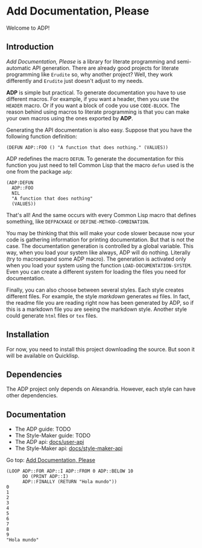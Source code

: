 # Add Documentation, Please

Welcome to ADP!

## Introduction

_Add Documentation, Please_ is a library for literate programming and semi-automatic API generation. There are already good projects for literate programming like `Erudite` so, why another project? Well, they work differently and `Erudite` just doesn't adjust to my needs.

**ADP** is simple but practical. To generate documentation you have to use different macros. For example, if you want a header, then you use the `HEADER` macro. Or if you want a block of code you use `CODE-BLOCK`. The reason behind using macros to literate programming is that you can make your own macros using the ones exported by **ADP**.

Generating the API documentation is also easy. Suppose that you have the following function definition:

```
(DEFUN ADP::FOO () "A function that does nothing." (VALUES))
```

ADP redefines the macro `DEFUN`. To generate the documentation for this function you just need to tell Common Lisp that the macro `defun` used is the one from the package `adp`:

```
(ADP:DEFUN
  ADP::FOO
  NIL
  "A function that does nothing"
  (VALUES))
```

That's all! And the same occurs with every Common Lisp macro that defines something, like `DEFPACKAGE` or `DEFINE-METHOD-COMBINATION`.

You may be thinking that this will make your code slower because now your code is gathering information for printing documentation. But that is not the case. The documentation generation is controlled by a global variable. This way, when you load your system like always, ADP will do nothing. Literally (try to macroexpand some ADP macro). The generation is activated only when you load your system using the function `LOAD-DOCUMENTATION-SYSTEM`. Even you can create a different system for loading the files you need for documentation.

Finally, you can also choose between several styles. Each style creates different files. For example, the style _markdown_ generates `md` files. In fact, the readme file you are reading right now has been generated by ADP, so if this is a markdown file you are seeing the markdown style. Another style could generate `html` files or `tex` files.

## Installation

For now, you need to install this project downloading the source. But soon it will be available on Quicklisp.

## Dependencies

The ADP project only depends on Alexandria. However, each style can have other dependencies.

## Documentation

* The ADP guide: TODO
* The Style-Maker guide: TODO
* The ADP api: [docs/user-api](docs/user-api.md)
* The Style-Maker api: [docs/style-maker-api](docs/style-maker-api.md)

Go top: [Add Documentation, Please](README.md#add-documentation-please)

```
(LOOP ADP::FOR ADP::I ADP::FROM 0 ADP::BELOW 10
      DO (PRINT ADP::I)
      ADP::FINALLY (RETURN "Hola mundo"))
0 
1 
2 
3 
4 
5 
6 
7 
8 
9 
"Hola mundo"
```

